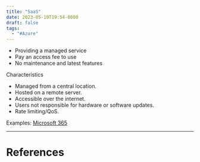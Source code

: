 ```yaml
---
title: "SaaS"
date: 2023-05-10T19:54-0800
draft: false
tags: 
  - "#Azure"
---
```


- Providing a managed service
- Pay an access fee to use
- No maintenance and latest features

Characteristics
- Managed from a central location.
- Hosted on a remote server.
- Accessible over the internet.
- Users not responsible for hardware or software updates.
- Rate limiting/QoS.

Examples: [Microsoft 365](/study/factoids/)

---
# References
